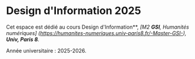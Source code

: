 # Design d'Information 2025 

Cet espace est dédié au cours Design d'Information**, 
*[M2 **GSI**, Humanités numériques] (https://humanites-numeriques.univ-paris8.fr/-Master-GSI-), **Univ, Paris 8**.*

Année universitaire : 2025-2026.
